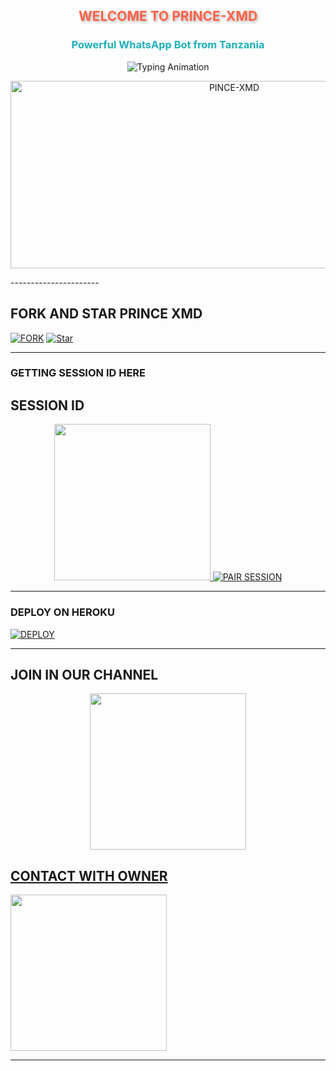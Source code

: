 <h2 align="center" style="color: #FF6347; text-shadow: 2px 2px 4px rgba(0,0,0,0.3); animation: glow 2s infinite alternate;">WELCOME TO PRINCE-XMD</h2>
<h3 align="center" style="color: #1BAFBA; font-weight: bold;">Powerful WhatsApp Bot from Tanzania</h3>

<p align="center">
  <img src="https://readme-typing-svg.herokuapp.com?font=Fira+Code&weight=600&size=26&duration=3000&pause=1000&color=FF6347&center=true&width=500&height=100&lines=HELLO+WORLD!‘‹;MEET+PRINCE-XMD+ðŸ¤–;ADVANCED+WHATSAPP+BOT+EXPER+IENCE¡;MADE+WITH+PASSION+BY+PRINCE+XMD’»;OFFICIALLY+TANZANIAN+BOT" alt="Typing Animation">
</p>

<p align="center">
  <img alt="PINCE-XMD" width="700" height="300" src="https://files.catbox.moe/whro2x.jpeg">
</p>
----------------------

## FORK AND STAR PRINCE XMD



[![FORK](https://img.shields.io/github/forks/MLILA17/DML-MD?label=Fork&style=for-the-badge&logo=render)](https://github.com/PRINCETECH19/PRINCE-XMD/fork)
[![Star](https://img.shields.io/github/stars/MLILA17/DML-MD?label=Star&style=for-the-badge&logo=github)](https://github.com/PRINCETECH19/PRINCE-XMD/stargazers)


--------

### GETTING SESSION ID HERE

 
## SESSION ID

<p align="center">
  <a href="https://chat.whatsapp.com/FunyTxSwaKI7E5Q4z8YGbS">
    <img src="https://img.shields.io/badge/SESSION ID-25D366?style=for-the-badge&logo=whatsapp&logoColor=render" width="250">
  </a>
  <a href="https://whatsapp.com/channel/0029Vb2hoPpDZ4Lb3mSkVI3C

---------------

[![PAIR SESSION](https://img.shields.io/badge/GET_PAIR_CODE-1BAFBA?style=for-the-badge&logo=connectdevelop&logoColor=render)](https://dml0-md-session.onrender.com)

---

### DEPLOY ON HEROKU

[![DEPLOY](https://img.shields.io/badge/DEPLOY_TO_HEROKU-430098?style=for-the-badge&logo=heroku&logoColor=heroku)](https://github.com/PRINCETECH19/PRINCE-XMD/)

</div>

---

## JOIN IN OUR CHANNEL

<p align="center">
  <a href="https://chat.whatsapp.com/FunyTxSwaKI7E5Q4z8YGbS">
    <img src="https://img.shields.io/badge/JOIN_WHATSAPP_GROUP-25D366?style=for-the-badge&logo=whatsapp&logoColor=green" width="250">
  </a>
  <a href="https://whatsapp.com/channel/0029Vb2hoPpDZ4Lb3mSkVI3C">
   
## CONTACT WITH OWNER    
  <img src="https://img.shields.io/badge/WHATSAPP_CHANNEL-075E54?style=for-the-badge&logo=whatsapp&logoColor=green" width="250">
  </a>
</p>

---

<h3 align="center" style="color: #FF6347; animation: pulse 1.5s infinite;"> </h3>



